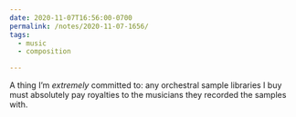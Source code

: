 ```yaml
---
date: 2020-11-07T16:56:00-0700
permalink: /notes/2020-11-07-1656/
tags:
  - music
  - composition

---
```


A thing I’m *extremely* committed to: any orchestral sample libraries I buy must absolutely pay royalties to the musicians they recorded the samples with.
